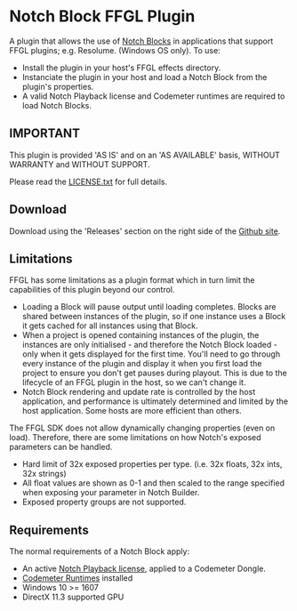 # Notch Block FFGL Plugin

A plugin that allows the use of [Notch Blocks](https://www.notch.one) in applications that support FFGL plugins; e.g. Resolume. (Windows OS only).
To use:
* Install the plugin in your host's FFGL effects directory.
* Instanciate the plugin in your host and load a Notch Block from the plugin's properties. 
* A valid Notch Playback license and Codemeter runtimes are required to load Notch Blocks. 

## IMPORTANT

This plugin is provided 'AS IS' and on an 'AS AVAILABLE' basis, WITHOUT WARRANTY and WITHOUT SUPPORT.

Please read the [LICENSE.txt](LICENSE.txt) for full details.

## Download

Download using the 'Releases' section on the right side of the [Github site](https://github.com/notchvfx/notchblock_ffgl).

## Limitations

FFGL has some limitations as a plugin format which in turn limit the capabilities of this plugin beyond our control.

* Loading a Block will pause output until loading completes. Blocks are shared between instances of the plugin, so if one instance uses a Block it gets cached for all instances using that Block.
* When a project is opened containing instances of the plugin, the instances are only initialised - and therefore the Notch Block loaded - only when it gets displayed for the first time. You'll need to go through every instance of the plugin and display it when you first load the project to ensure you don't get pauses during playout. This is due to the lifecycle of an FFGL plugin in the host, so we can't change it. 
* Notch Block rendering and update rate is controlled by the host application, and performance is ultimately determined and limited by the host application. Some hosts are more efficient than others. 

The FFGL SDK does not allow dynamically changing properties (even on load). Therefore, there are some limitations on how Notch's exposed parameters can be handled.

* Hard limit of 32x exposed properties per type. (i.e. 32x floats, 32x ints, 32x strings)
* All float values are shown as 0-1 and then scaled to the range specified when exposing your parameter in Notch Builder.
* Exposed property groups are not supported.

## Requirements

The normal requirements of a Notch Block apply:

* An active [Notch Playback license](https://www.notch.one/pricing/), applied to a Codemeter Dongle.
* [Codemeter Runtimes](https://www.wibu.com/support/user/user-software.html) installed
* Windows 10 >= 1607
* DirectX 11.3 supported GPU
